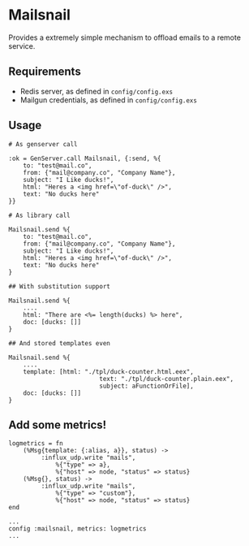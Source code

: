# Mailsnail

Provides a extremely simple mechanism to offload emails to a remote service.

## Requirements

 * Redis server, as defined in `config/config.exs`
 * Mailgun credentials, as defined in `config/config.exs`


## Usage

```
# As genserver call

:ok = GenServer.call Mailsnail, {:send, %{
	to: "test@mail.co",
	from: {"mail@company.co", "Company Name"},
	subject: "I Like ducks!",
	html: "Heres a <img href=\"of-duck\" />",
	text: "No ducks here"
}}

# As library call

Mailsnail.send %{
	to: "test@mail.co",
	from: {"mail@company.co", "Company Name"},
	subject: "I Like ducks!",
	html: "Heres a <img href=\"of-duck\" />",
	text: "No ducks here"
}

## With substitution support

Mailsnail.send %{
	....
	html: "There are <%= length(ducks) %> here",
	doc: [ducks: []]
}

## And stored templates even

Mailsnail.send %{
	....
	template: [html: "./tpl/duck-counter.html.eex",
						 text: "./tpl/duck-counter.plain.eex",
						 subject: aFunctionOrFile],
	doc: [ducks: []]
}
```


## Add some metrics!

```
logmetrics = fn
	(%Msg{template: {:alias, a}}, status) ->
		 :influx_udp.write "mails",
			 %{"type" => a},
			 %{"host" => node, "status" => status}
	(%Msg{}, status) ->
		 :influx_udp.write "mails",
			 %{"type" => "custom"},
			 %{"host" => node, "status" => status}
end

...
config :mailsnail, metrics: logmetrics
...
```
